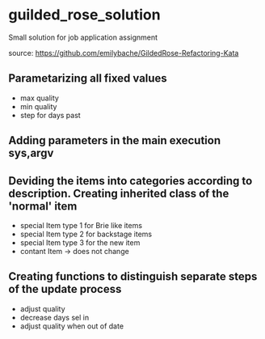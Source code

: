 # guilded_rose_solution

Small solution for job application assignment 

source: <https://github.com/emilybache/GildedRose-Refactoring-Kata>


## Parametarizing all fixed values
 - max quality
 - min quality
 - step for days past
 
 ## Adding parameters in the main execution sys,argv
 
 ## Deviding the items into categories according to description. Creating inherited class of the 'normal' item
 - special Item type 1 for Brie like items 
 - special Item type 2 for backstage items
 - special Item type 3 for the new item
 - contant Item -> does not change 
 
 
 ## Creating functions to distinguish separate steps of the update process
 - adjust quality
 - decrease days sel in
 - adjust quality when out of date
